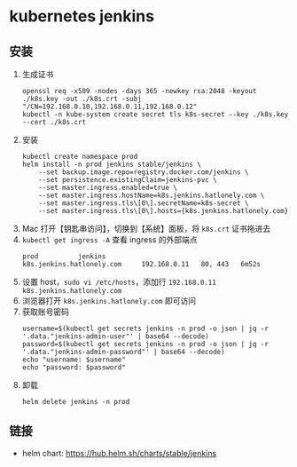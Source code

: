 # kubernetes jenkins

## 安装

1. 生成证书
    ```shell script
    openssl req -x509 -nodes -days 365 -newkey rsa:2048 -keyout ./k8s.key -out ./k8s.crt -subj "/CN=192.168.0.10,192.168.0.11,192.168.0.12"
    kubectl -n kube-system create secret tls k8s-secret --key ./k8s.key --cert ./k8s.crt
    ```
2. 安装
    ```shell script
    kubectl create namespace prod
    helm install -n prod jenkins stable/jenkins \
        --set backup.image.repo=registry.docker.com/jenkins \
        --set persistence.existingClaim=jenkins-pvc \
        --set master.ingress.enabled=true \
        --set master.ingress.hostName=k8s.jenkins.hatlonely.com \
        --set master.ingress.tls\[0\].secretName=k8s-secret \
        --set master.ingress.tls\[0\].hosts={k8s.jenkins.hatlonely.com}
    ```
3. Mac 打开【钥匙串访问】，切换到【系统】面板，将 `k8s.crt` 证书拖进去
4. `kubectl get ingress -A` 查看 ingress 的外部端点
    ```shell script
    prod          jenkins                              k8s.jenkins.hatlonely.com     192.168.0.11   80, 443   6m52s
    ```
5. 设置 host，`sudo vi /etc/hosts`，添加行 `192.168.0.11 k8s.jenkins.hatlonely.com`
6. 浏览器打开 `k8s.jenkins.hatlonely.com` 即可访问
7. 获取账号密码
    ```shell script
    username=$(kubectl get secrets jenkins -n prod -o json | jq -r '.data."jenkins-admin-user"' | base64 --decode)
    password=$(kubectl get secrets jenkins -n prod -o json | jq -r '.data."jenkins-admin-password"' | base64 --decode)
    echo "username: $username"
    echo "password: $password"
    ```
8. 卸载
    ```shell script
    helm delete jenkins -n prod
    ```
   
## 链接

- helm chart: <https://hub.helm.sh/charts/stable/jenkins>